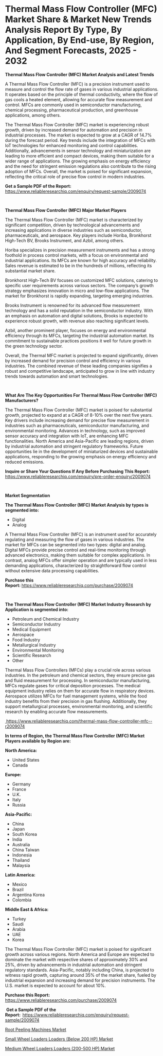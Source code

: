 <p><h1>Thermal Mass Flow Controller (MFC) Market Share & Market New Trends Analysis Report By Type, By Application, By End-use, By Region, And Segment Forecasts, 2025 - 2032</h1></p><p><strong>Thermal Mass Flow Controller (MFC) Market Analysis and Latest Trends</strong></p>
<p><p>A Thermal Mass Flow Controller (MFC) is a precision instrument used to measure and control the flow rate of gases in various industrial applications. It operates based on the principle of thermal conductivity, where the flow of gas cools a heated element, allowing for accurate flow measurement and control. MFCs are commonly used in semiconductor manufacturing, chemical processing, pharmaceutical production, and greenhouse applications, among others.</p><p>The Thermal Mass Flow Controller (MFC) market is experiencing robust growth, driven by increased demand for automation and precision in industrial processes. The market is expected to grow at a CAGR of 14.7% during the forecast period. Key trends include the integration of MFCs with IoT technologies for enhanced monitoring and control capabilities. Additionally, advancements in sensor technology and miniaturization are leading to more efficient and compact devices, making them suitable for a wider range of applications. The growing emphasis on energy efficiency and the need for stringent emission regulations also contribute to the rising adoption of MFCs. Overall, the market is poised for significant expansion, reflecting the critical role of precise flow control in modern industries.</p></p>
<p><strong>Get a Sample PDF of the Report:&nbsp;</strong> <a href="https://www.reliableresearchiq.com/enquiry/request-sample/2009074?utm_campaign=1141&utm_medium=2&utm_source=Github&utm_content=ia&utm_term=02032025&utm_id=thermal-mass-flow-controller-mfc">https://www.reliableresearchiq.com/enquiry/request-sample/2009074</a></p>
<p>&nbsp;</p>
<p><strong>Thermal Mass Flow Controller (MFC) Major Market Players</strong></p>
<p><p>The Thermal Mass Flow Controller (MFC) market is characterized by significant competition, driven by technological advancements and increasing applications in diverse industries such as semiconductor, pharmaceuticals, and aerospace. Key players include Horiba, Bronkhorst High-Tech BV, Brooks Instrument, and Azbil, among others.</p><p>Horiba specializes in precision measurement instruments and has a strong foothold in process control markets, with a focus on environmental and industrial applications. Its MFCs are known for high accuracy and reliability. Sales revenue is estimated to be in the hundreds of millions, reflecting its substantial market share.</p><p>Bronkhorst High-Tech BV focuses on customized MFC solutions, catering to specific user requirements across various sectors. The company’s growth strategy emphasizes innovation in micro and low-flow applications. The market for Bronkhorst is rapidly expanding, targeting emerging industries.</p><p>Brooks Instrument is renowned for its advanced flow measurement technology and has a solid reputation in the semiconductor industry. With an emphasis on automation and digital solutions, Brooks is expected to experience robust growth, with revenue also reaching significant levels.</p><p>Azbil, another prominent player, focuses on energy and environmental efficiency through its MFCs, targeting the industrial automation market. Its commitment to sustainable practices positions it well for future growth in the green technology sector.</p><p>Overall, the Thermal MFC market is projected to expand significantly, driven by increased demand for precision control and efficiency in various industries. The combined revenue of these leading companies signifies a robust and competitive landscape, anticipated to grow in line with industry trends towards automation and smart technologies.</p></p>
<p>&nbsp;</p>
<p><strong>What Are The Key Opportunities For Thermal Mass Flow Controller (MFC) Manufacturers?</strong></p>
<p><p>The Thermal Mass Flow Controller (MFC) market is poised for substantial growth, projected to expand at a CAGR of 8-10% over the next five years. Key drivers include increasing demand for precise flow measurement in industries such as pharmaceuticals, semiconductor manufacturing, and environmental monitoring. Advances in technology, such as improved sensor accuracy and integration with IoT, are enhancing MFC functionalities. North America and Asia-Pacific are leading regions, driven by industrial automation and stringent regulatory frameworks. Future opportunities lie in the development of miniaturized devices and sustainable applications, responding to the growing emphasis on energy efficiency and reduced emissions.</p></p>
<p><strong>Inquire or Share Your Questions If Any Before Purchasing This Report:</strong> <a href="https://www.reliableresearchiq.com/enquiry/pre-order-enquiry/2009074?utm_campaign=1141&utm_medium=2&utm_source=Github&utm_content=ia&utm_term=02032025&utm_id=thermal-mass-flow-controller-mfc">https://www.reliableresearchiq.com/enquiry/pre-order-enquiry/2009074</a></p>
<p>&nbsp;</p>
<p><strong>Market Segmentation</strong></p>
<p><strong>The Thermal Mass Flow Controller (MFC) Market Analysis by types is segmented into:</strong></p>
<p><ul><li>Digital</li><li>Analog</li></ul></p>
<p><p>A Thermal Mass Flow Controller (MFC) is an instrument used for accurately regulating and measuring the flow of gases in various industries. The market for MFCs can be segmented into two types: digital and analog. Digital MFCs provide precise control and real-time monitoring through advanced electronics, making them suitable for complex applications. In contrast, analog MFCs offer simpler operation and are typically used in less demanding applications, characterized by straightforward flow control without extensive data processing capabilities.</p></p>
<p><strong>Purchase this Report:&nbsp;</strong><a href="https://www.reliableresearchiq.com/purchase/2009074?utm_campaign=1141&utm_medium=2&utm_source=Github&utm_content=ia&utm_term=02032025&utm_id=thermal-mass-flow-controller-mfc">https://www.reliableresearchiq.com/purchase/2009074</a></p>
<p>&nbsp;</p>
<p><strong>The Thermal Mass Flow Controller (MFC) Market Industry Research by Application is segmented into:</strong></p>
<p><ul><li>Petroleum and Chemical Industry</li><li>Semiconductor Industry</li><li>Medical Equipment</li><li>Aerospace</li><li>Food Industry</li><li>Metallurgical Industry</li><li>Environmental Monitoring</li><li>Scientific Research</li><li>Other</li></ul></p>
<p><p>Thermal Mass Flow Controllers (MFCs) play a crucial role across various industries. In the petroleum and chemical sectors, they ensure precise gas and fluid measurement for processing. In semiconductor manufacturing, MFCs regulate gases for critical deposition processes. The medical equipment industry relies on them for accurate flow in respiratory devices. Aerospace utilizes MFCs for fuel management systems, while the food industry benefits from their precision in gas flushing. Additionally, they support metallurgical processes, environmental monitoring, and scientific research by enabling accurate flow measurements.</p></p>
<p><a href="https://www.reliableresearchiq.com/thermal-mass-flow-controller-mfc--r2009074?utm_campaign=1141&utm_medium=2&utm_source=Github&utm_content=ia&utm_term=02032025&utm_id=thermal-mass-flow-controller-mfc">&nbsp;https://www.reliableresearchiq.com/thermal-mass-flow-controller-mfc--r2009074</a></p>
<p><strong>In terms of Region, the Thermal Mass Flow Controller (MFC) Market Players available by Region are:</strong></p>
<p>
    <p> <strong> North America: </strong>
        <ul>
            <li>United States</li>
            <li>Canada</li>
        </ul>
        </p> 
    <p> <strong> Europe: </strong>
        <ul>
            <li>Germany</li>
            <li>France</li>
            <li>U.K.</li>
            <li>Italy</li>
            <li>Russia</li>
        </ul>
        </p> 
    <p> <strong> Asia-Pacific: </strong>
        <ul>
            <li>China</li>
            <li>Japan</li>
            <li>South Korea</li>
            <li>India</li>
            <li>Australia</li>
            <li>China Taiwan</li>
            <li>Indonesia</li>
            <li>Thailand</li>
            <li>Malaysia</li>
        </ul>
        </p> 
    <p> <strong> Latin America: </strong>
        <ul>
            <li>Mexico</li>
            <li>Brazil</li>
            <li>Argentina Korea</li>
            <li>Colombia</li>
        </ul>
        </p> 
    <p> <strong> Middle East & Africa: </strong>
        <ul>
            <li>Turkey</li>
            <li>Saudi</li>
            <li>Arabia</li>
            <li>UAE</li>
            <li>Korea</li>
        </ul>
    </p>
    </p>
<p><p>The Thermal Mass Flow Controller (MFC) market is poised for significant growth across various regions. North America and Europe are expected to dominate the market with respective shares of approximately 30% and 25%, driven by advancements in industrial automation and stringent regulatory standards. Asia-Pacific, notably including China, is projected to witness rapid growth, capturing around 35% of the market share, fueled by industrial expansion and increasing demand for precision instruments. The U.S. market is expected to account for about 10%.</p></p>
<p><strong>Purchase this Report: </strong><a href="https://www.reliableresearchiq.com/purchase/2009074?utm_campaign=1141&utm_medium=2&utm_source=Github&utm_content=ia&utm_term=02032025&utm_id=thermal-mass-flow-controller-mfc">https://www.reliableresearchiq.com/purchase/2009074</a></p>
<p>&nbsp;<strong>Get a Sample PDF of the Report:&nbsp;&nbsp;</strong><a href="https://www.reliableresearchiq.com/enquiry/request-sample/2009074?utm_campaign=1141&utm_medium=2&utm_source=Github&utm_content=ia&utm_term=02032025&utm_id=thermal-mass-flow-controller-mfc">https://www.reliableresearchiq.com/enquiry/request-sample/2009074</a></p>
<p><strong></strong></p>
<p><p><a href="https://github.com/abuegalawixo/Market-Research-Report-List-1/blob/main/root-peeling-machines-market.md?utm_campaign=1141&utm_medium=2&utm_source=Github&utm_content=ia&utm_term=02032025&utm_id=thermal-mass-flow-controller-mfc">Root Peeling Machines Market</a></p><p><a href="https://github.com/godutetraeva/Market-Research-Report-List-1/blob/main/small-wheel-loaders-loaders-below-200-hp-market.md?utm_campaign=1141&utm_medium=2&utm_source=Github&utm_content=ia&utm_term=02032025&utm_id=thermal-mass-flow-controller-mfc">Small Wheel Loaders Loaders (Below 200 HP) Market</a></p><p><a href="https://github.com/trossdushi7u/Market-Research-Report-List-1/blob/main/medium-wheel-loaders-loaders-200-500-hp-market.md?utm_campaign=1141&utm_medium=2&utm_source=Github&utm_content=ia&utm_term=02032025&utm_id=thermal-mass-flow-controller-mfc">Medium Wheel Loaders Loaders (200-500 HP) Market</a></p></p>